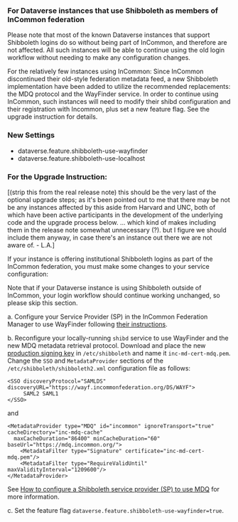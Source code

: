 ### For Dataverse instances that use Shibboleth as members of InCommon federation

Please note that most of the known Dataverse instances that support Shibboleth logins do so without being part of InCommon, and therefore are not affected. All such instances will be able to continue using the old login workflow without needing to make any configuration changes. 

For the relatively few instances using InCommon: Since InCommon discontinued their old-style federation metadata feed, a new Shibboleth implementation have been added to utilize the recommended replacements: the MDQ protocol and the WayFinder service. In order to continue using InCommon, such instances will need to modify their shibd configuration and their registration with Incommon, plus set a new feature flag. See the upgrade instruction for details.


### New Settings

- dataverse.feature.shibboleth-use-wayfinder
- dataverse.feature.shibboleth-use-localhost

### For the Upgrade Instruction:

[(strip this from the real release note) this should be the very last of the optional upgrade steps; as it's been pointed out to me that there may be not be any instances affected by this aside from Harvard and UNC, both of which have been active participants in the development of the underlying code and the upgrade process below. ... which kind of makes including them in the release note somewhat unnecessary (?). but I figure we should include them anyway, in case there's an instance out there we are not aware of. - L.A.]


If your instance is offering institutional Shibboleth logins as part of the InCommon federation, you must make some changes to your service configuration:

Note that if your Dataverse instance is using Shibboleth outside of InCommon, your login workflow should continue working unchanged, so please skip this section.

a. Configure your Service Provider (SP) in the InCommon Federation Manager to use WayFinder following [their instructions](https://spaces.at.internet2.edu/display/federation/how-to-configure-service-to-use-wayfinder).

b. Reconfigure your locally-running `shibd` service to use WayFinder and the new MDQ metadata retrieval protocol.
Download and place the new [production signing key](https://spaces.at.internet2.edu/display/MDQ/production-mdq-signing-key) in `/etc/shibboleth` and name it `inc-md-cert-mdq.pem`.
Change the `SSO` and `MetadataProvider` sections of the `/etc/shibboleth/shibboleth2.xml` configuration file as follows:

```
<SSO discoveryProtocol="SAMLDS" discoveryURL="https://wayf.incommonfederation.org/DS/WAYF">
     SAML2 SAML1
</SSO>
```
and
```
<MetadataProvider type="MDQ" id="incommon" ignoreTransport="true" cacheDirectory="inc-mdq-cache"
  maxCacheDuration="86400" minCacheDuration="60" baseUrl="https://mdq.incommon.org/">
    <MetadataFilter type="Signature" certificate="inc-md-cert-mdq.pem"/>
    <MetadataFilter type="RequireValidUntil" maxValidityInterval="1209600"/>
</MetadataProvider>
```
See [How to configure a Shibboleth service provider (SP) to use MDQ](https://spaces.at.internet2.edu/display/MDQ/how-to-configure-shib-sp-to-use-mdq) for more information.

c. Set the feature flag `dataverse.feature.shibboleth-use-wayfinder=true`. 

